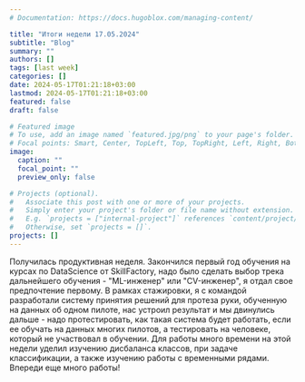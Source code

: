 ```yaml
---
# Documentation: https://docs.hugoblox.com/managing-content/

title: "Итоги недели 17.05.2024"
subtitle: "Blog"
summary: ""
authors: []
tags: [last week]
categories: []
date: 2024-05-17T01:21:18+03:00
lastmod: 2024-05-17T01:21:18+03:00
featured: false
draft: false

# Featured image
# To use, add an image named `featured.jpg/png` to your page's folder.
# Focal points: Smart, Center, TopLeft, Top, TopRight, Left, Right, BottomLeft, Bottom, BottomRight.
image:
  caption: ""
  focal_point: ""
  preview_only: false

# Projects (optional).
#   Associate this post with one or more of your projects.
#   Simply enter your project's folder or file name without extension.
#   E.g. `projects = ["internal-project"]` references `content/project/deep-learning/index.md`.
#   Otherwise, set `projects = []`.
projects: []
---
```

Получилась продуктивная неделя. Закончился первый год обучения на курсах по DataScience от SkillFactory, надо было сделать выбор трека дальнейшего обучения - "ML-инженер" или "CV-инженер", я отдал свое предпочтение первому. В рамках стажировки, я с командой разработали систему принятия решений для протеза руки, обученную на данных об одном пилоте, нас устроил результат и мы двинулись дальше - надо протестировать, как такая система будет работать, если ее обучать на данных многих пилотов, а тестировать на человеке, который не участвовал в обучении. Для работы много времени на этой недели уделил изучению дисбаланса классов, при задаче классификации, а также изучению работы с временными рядами. Впереди еще много работы!